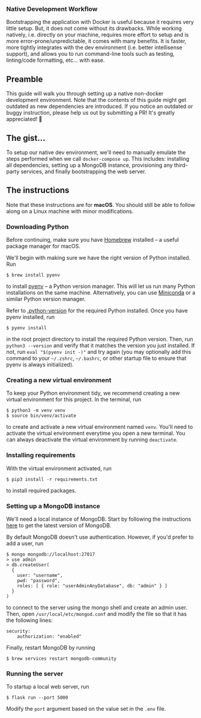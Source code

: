 ### Native Development Workflow
Bootstrapping the application with Docker is useful because it requires very little setup.
But, it does not come without its drawbacks. While working natively, i.e. directly on your machine,
requires more effort to setup and is more error-prone/unpredictable, it comes with many benefits.
It is faster, more tightly integrates with the dev environment (i.e. better intellisense support),
and allows you to run command-line tools such as testing, linting/code formatting, etc... with ease.

## Preamble

This guide will walk you through setting up a native non-docker development environment. Note that
the contents of this guide might get outdated as new dependencies are introduced. If you notice
an outdated or buggy instruction, please help us out by submitting a PR! It's greatly appreciated! 🙂

## The gist...

To setup our native dev environment, we'll need to manually emulate the steps performed when we call
``docker-compose up``. This includes: installing all dependencies, setting up a MongoDB instance,
provisioning any third-party services, and finally bootstrapping the web server.

## The instructions

Note that these instructions are for **macOS**. You should still be able to follow along on a Linux
machine with minor modifications.

### Downloading Python

Before continuing, make sure you have [Homebrew](https://brew.sh/) installed – a useful package
manager for macOS.

We'll begin with making sure we have the right version of Python installed. Run 
```
$ brew install pyenv
```
to install [pyenv](https://github.com/pyenv/pyenv) – a Python version manager. This will let us run many Python
installations on the same machine. Alternatively, you can use [Miniconda](https://docs.conda.io/en/latest/miniconda.html) or a similar Python version manager.

Refer to [.python-version](.python-version) for the required Python installed. Once you have pyenv
installed, run
```
$ pyenv install
```
in the root project directory to install the required Python version. Then, run
``python3 --version`` and verify that it matches the version you just installed. If not,
run ``eval "$(pyenv init -)"`` and try again (you may optionally add this command to your
``~/.zshrc``, ``~/.bashrc``, or other startup file to ensure that pyenv is always initialized).

### Creating a new virtual environment
To keep your Python environment tidy, we recommend creating a new virtual environment for this
project. In the terminal, run
```
$ python3 -m venv venv
$ source bin/venv/activate
```
to create and activate a new virtual environment named ``venv``. You'll need to activate the
virtual environment everytime you open a new terminal. You can always deactivate the virtual
environment by running ``deactivate``.

### Installing requirements
With the virtual environment activated, run
```
$ pip3 install -r requirements.txt
```
to install required packages.

### Setting up a MongoDB instance

We'll need a local instance of MongoDB. Start by following the instructions
[here](https://www.mongodb.com/docs/manual/tutorial/install-mongodb-on-os-x/) to get the latest
version of MongoDB.

By default MongoDB doesn't use authentication. However, if you'd prefer to add a user, run
```
$ mongo mongodb://localhost:27017
> use admin
> db.createUser(
  {
    user: "username",
    pwd: "password",
    roles: [ { role: "userAdminAnyDatabase", db: "admin" } ]
  }
)
```
to connect to the server using the mongo shell and create an admin user. Then, open
``/usr/local/etc/mongod.conf`` and modify the file so that it has the following lines:
```
security:
    authorization: "enabled"
```
Finally, restart MongoDB by running
```
$ brew services restart mongodb-community
```

### Running the server
To startup a local web server, run
```
$ flask run --port 5000
```
Modify the ``port`` argument based on the value set in the ``.env`` file.